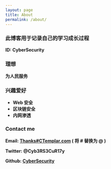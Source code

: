```yaml
---
layout: page
title: About
permalink: /about/
---
```


### 此博客用于记录自己的学习成长过程

**ID: CyberSecurity**  

### 理想

**为人民服务**

### 兴趣爱好

* **Web 安全**
* **区块链安全**
* **内网渗透**

### Contact me

**Email: [Thanks#CTemplar.com](mailto:thanks@ctemplar.com) ( 将 # 替换为 @ )**   

**Twitter: @Cyb3RS3CuR17y**

**Github: [CyberSecurity](https://github.com/CyberSecur1ty)**   
